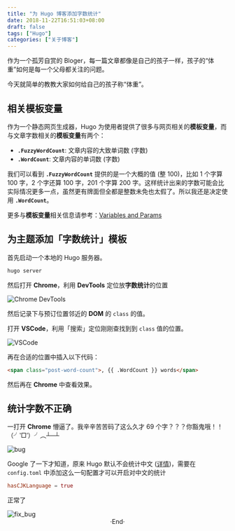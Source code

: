 ```yaml
---
title: "为 Hugo 博客添加字数统计"
date: 2018-11-22T16:51:03+08:00
draft: false
tags: ["Hugo"]
categories: ["关于博客"]
---
```

<!-- 
<img alt="" src="https://mogeko.github.io/images/033/" >
<span class="spoiler" ></span>
&emsp;&emsp;
 -->

作为一个孤芳自赏的 Bloger，每一篇文章都像是自己的孩子一样，孩子的“体重”如何是每一个父母都关注的问题。

今天就简单的教教大家如何给自己的孩子称“体重”。

<!-- more -->

## 相关模板变量

作为一个静态网页生成器，Hugo 为使用者提供了很多与网页相关的**模板变量**，而与文章字数相关的**模板变量**有两个：

- **`.FuzzyWordCount`**: 文章内容的大致单词数 (字数)
- **`.WordCount`**: 文章内容的单词数 (字数)

我们可以看到 **`.FuzzyWordCount`** 提供的是一个大概的值 (整 100)，比如 1 个字算 100 字，2 个字还算 100 字，201 个字算 200 字。这样统计出来的字数可能会比实际情况更多一点，虽然更有牌面但全都是整数未免也太假了。所以我还是决定使用 **`.WordCount`**。

更多与**模板变量**相关信息请参考：[Variables and Params](https://gohugo.io/variables/)

## 为主题添加「字数统计」模板

首先启动一个本地的 Hugo 服务器。

```bash
hugo server
```

然后打开 **Chrome**，利用 **DevTools** 定位放**字数统计**的位置

<img alt="Chrome DevTools" src="https://mogeko.github.io/images/033/devtools.png" >

然后记录下与预订位置邻近的 **DOM** 的 `class` 的值。

打开 **VSCode**，利用「搜索」定位刚刚查找到到 `class` 值的位置。

<img alt="VSCode" src="https://mogeko.github.io/images/033/vscode.png" >

再在合适的位置中插入以下代码：

```html
<span class="post-word-count">, {{ .WordCount }} words</span>
```

然后再在 **Chrome** 中查看效果。

## 统计字数不正确

一打开 **Chrome** 懵逼了。我辛辛苦苦码了这么久才 69 个字？？？<span class="spoiler" >你豁鬼哦！！（╯‵□′）╯︵┴─┴</span>

<img alt="bug" src="https://mogeko.github.io/images/033/bug.png" >

Google 了一下才知道，原来 Hugo 默认不会统计中文 ([详情](https://github.com/nodejh/hugo-theme-cactus-plus/issues/18))，需要在`config.toml` 中添加这么一句配置才可以开启对中文的统计

```toml
hasCJKLanguage = true
```

正常了

<img alt="fix_bug" src="https://mogeko.github.io/images/033/fix_bug.png" >

<br>

<center>  ·End·  </center>